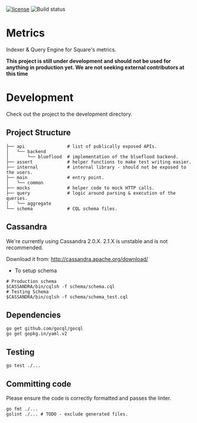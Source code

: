 [![license](https://img.shields.io/badge/license-apache_2.0-red.svg?style=flat)](https://raw.githubusercontent.com/square/metrics/master/LICENSE)
![Build status](https://travis-ci.org/square/metrics.svg?branch=master)

Metrics
=======

Indexer & Query Engine for Square's metrics.

**This project is still under development and should not be used for anything in production yet. We are not seeking external contributors at this time**

Development
===========

Check out the project to the development directory.

Project Structure
-----------------
```
├── api                # list of publically exposed APIs.
│   └── backend
│       └── blueflood  # implementation of the blueflood backend.
├── assert             # helper functions to make test writing easier.
├── internal           # internal library - should not be exposed to the users.
├── main               # entry point.
│   └── common
├── mocks              # helper code to mock HTTP calls.
├── query              # logic around parsing & execution of the queries.
│   └── aggregate
└── schema             # CQL schema files.
```

Cassandra
---------

We're currently using Cassandra 2.0.X. 2.1.X is unstable and is not
recommended.

Download it from: http://cassandra.apache.org/download/

* To setup schema

```
# Production schema
$CASSANDRA/bin/cqlsh -f schema/schema.cql
# Testing Schema
$CASSANDRA/bin/cqlsh -f schema/schema_test.cql
```

Dependencies
------------

```
go get github.com/gocql/gocql
go get gopkg.in/yaml.v2
```

Testing
-------

```
go test ./...
```

Committing code
---------------

Please ensure the code is correctly formatted and passes the linter.

```
go fmt ./...
golint ./... # TODO - exclude generated files.
```
